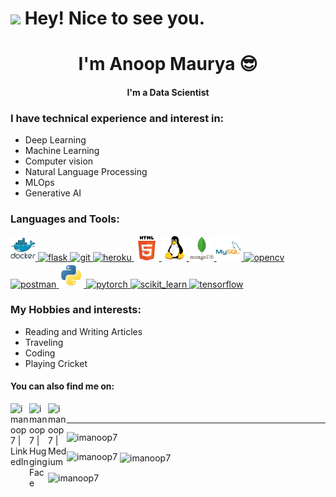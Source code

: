 <h1><img src="https://emojis.slackmojis.com/emojis/images/1531849430/4246/blob-sunglasses.gif?1531849430" width="30"/> Hey! Nice to see you.</h1>
<h1 align="center">I'm Anoop Maurya 😎</h1>
<h4 align="center">I'm a Data Scientist </h4>



### I have technical experience and interest in:
* Deep Learning
* Machine Learning
* Computer vision 
* Natural Language Processing
* MLOps
* Generative AI  

<!-- 👉[My Online Portfolio]() -->


<h3 align="left">Languages and Tools:</h3>
<p align="left">   <a href="https://www.docker.com/" target="_blank"> <img src="https://raw.githubusercontent.com/devicons/devicon/master/icons/docker/docker-original-wordmark.svg" alt="docker" width="40" height="40"/> </a> <a href="https://flask.palletsprojects.com/" target="_blank"> <img src="https://www.vectorlogo.zone/logos/pocoo_flask/pocoo_flask-icon.svg" alt="flask" width="40" height="40"/> </a> <a href="https://git-scm.com/" target="_blank"> <img src="https://www.vectorlogo.zone/logos/git-scm/git-scm-icon.svg" alt="git" width="40" height="40"/> </a> <a href="https://heroku.com" target="_blank"> <img src="https://www.vectorlogo.zone/logos/heroku/heroku-icon.svg" alt="heroku" width="40" height="40"/> </a> <a href="https://www.w3.org/html/" target="_blank"> <img src="https://raw.githubusercontent.com/devicons/devicon/master/icons/html5/html5-original-wordmark.svg" alt="html5" width="40" height="40"/> </a> <a href="https://www.linux.org/" target="_blank"> <img src="https://raw.githubusercontent.com/devicons/devicon/master/icons/linux/linux-original.svg" alt="linux" width="40" height="40"/> </a> <a href="https://www.mongodb.com/" target="_blank"> <img src="https://raw.githubusercontent.com/devicons/devicon/master/icons/mongodb/mongodb-original-wordmark.svg" alt="mongodb" width="40" height="40"/> </a> <a href="https://www.mysql.com/" target="_blank"> <img src="https://raw.githubusercontent.com/devicons/devicon/master/icons/mysql/mysql-original-wordmark.svg" alt="mysql" width="40" height="40"/> </a> <a href="https://opencv.org/" target="_blank"> <img src="https://www.vectorlogo.zone/logos/opencv/opencv-icon.svg" alt="opencv" width="40" height="40"/> </a> <a href="https://postman.com" target="_blank"> <img src="https://www.vectorlogo.zone/logos/getpostman/getpostman-icon.svg" alt="postman" width="40" height="40"/> </a> <a href="https://www.python.org" target="_blank"> <img src="https://raw.githubusercontent.com/devicons/devicon/master/icons/python/python-original.svg" alt="python" width="40" height="40"/> </a> <a href="https://pytorch.org/" target="_blank"> <img src="https://www.vectorlogo.zone/logos/pytorch/pytorch-icon.svg" alt="pytorch" width="40" height="40"/> </a> <a href="https://scikit-learn.org/" target="_blank"> <img src="https://upload.wikimedia.org/wikipedia/commons/0/05/Scikit_learn_logo_small.svg" alt="scikit_learn" width="40" height="40"/> </a> <a href="https://www.tensorflow.org" target="_blank"> <img src="https://www.vectorlogo.zone/logos/tensorflow/tensorflow-icon.svg" alt="tensorflow" width="40" height="40"/> </a> </p>

### My Hobbies and interests:
* Reading and Writing Articles
* Traveling
* Coding
* Playing Cricket




#### You can also find me on: 


[<img align="left" alt="imanoop7 | LinkedIn" width="30px" src="https://img.icons8.com/color/48/000000/linkedin.png" />][linkedin]
[<img align="left" alt="imanoop7 | HuggingFace" width="30px" src="https://img.icons8.com/?size=100&id=sop9ROXku5bb&format=png&color=000000" />][Hugging-Face]
[<img align="left" alt="imanoop7 | Medium" width="30px" src="https://img.icons8.com/sf-black-filled/64/medium-logo.png" />][Medium]


                                                                                                                                                                       

<br>

<hr>

[linkedin]:https://www.linkedin.com/in/anoop-maurya-908499148/
[Hugging-Face]: https://huggingface.co/imanoop7
[Medium]: https://medium.com/@mauryaanoop3




<p align="left"> <img src="https://komarev.com/ghpvc/?username=imanoop7&label=Profile%20views&color=0e75b6&style=flat" alt="imanoop7" /> </p>



<p><img align="left" src="https://github-readme-stats.vercel.app/api/top-langs?username=imanoop7&show_icons=true&locale=en&layout=compact" alt="imanoop7" /></p>

<p>&nbsp;<img align="center" src="https://github-readme-stats.vercel.app/api?username=imanoop7&show_icons=true&locale=en" alt="imanoop7" /></p>

<p><img align="center" src="https://github-readme-streak-stats.herokuapp.com/?user=imanoop7&" alt="imanoop7" /></p>



